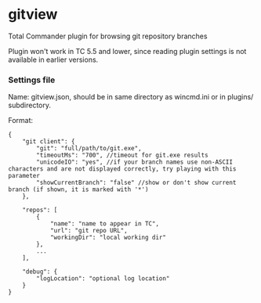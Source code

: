 # gitview
Total Commander plugin for browsing git repository branches

Plugin won't work in TC 5.5 and lower, since reading plugin settings is not available in earlier versions.

### Settings file
Name: gitview.json, should be in same directory as wincmd.ini or in plugins/ subdirectory.

Format:

	{
		"git client": {
			"git": "full/path/to/git.exe",
			"timeoutMs": "700", //timeout for git.exe results
			"unicodeIO": "yes", //if your branch names use non-ASCII characters and are not displayed correctly, try playing with this parameter
			"showCurrentBranch": "false" //show or don't show current branch (if shown, it is marked with '*')
		},

		"repos": [
			{
				"name": "name to appear in TC",
				"url": "git repo URL",
				"workingDir": "local working dir"
			},
			...
		],

		"debug": {
			"logLocation": "optional log location"
		}
	}
